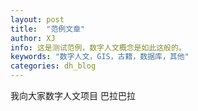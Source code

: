 ```yaml
---
layout: post
title:  "范例文章"
author: XJ
info: 这是测试范例，数字人文概念是如此这般的。
keywords: "数字人文，GIS，古籍，数据库，其他"
categories: dh_blog
---
```


我向大家数字人文项目
巴拉巴拉